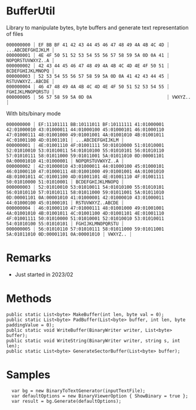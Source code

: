 ﻿# BufferUtil

Library to manipulate bytes, byte buffers and generate text representation of files

	000000000 ┊ EF BB BF 41 42 43 44 45 46 47 48 49 4A 4B 4C 4D ┊ ...ABCDEFGHIJKLM ┊ 
	000000001 ┊ 4E 4F 50 51 52 53 54 55 56 57 58 59 5A 0D 0A 41 ┊ NOPQRSTUVWXYZ..A ┊ 
	000000002 ┊ 42 43 44 45 46 47 48 49 4A 4B 4C 4D 4E 4F 50 51 ┊ BCDEFGHIJKLMNOPQ ┊ 
	000000003 ┊ 52 53 54 55 56 57 58 59 5A 0D 0A 41 42 43 44 45 ┊ RSTUVWXYZ..ABCDE ┊ 
	000000004 ┊ 46 47 48 49 4A 4B 4C 4D 4E 4F 50 51 52 53 54 55 ┊ FGHIJKLMNOPQRSTU ┊ 
	000000005 ┊ 56 57 58 59 5A 0D 0A                            ┊ VWXYZ..          ┊ 
	
With bits/binary mode

	000000000 ┊ EF:11101111 BB:10111011 BF:10111111 41:01000001 42:01000010 43:01000011 44:01000100 45:01000101 46:01000110 47:01000111 48:01001000 49:01001001 4A:01001010 4B:01001011 4C:01001100 4D:01001101 ┊ ...ABCDEFGHIJKLM ┊ 
	000000001 ┊ 4E:01001110 4F:01001111 50:01010000 51:01010001 52:01010010 53:01010011 54:01010100 55:01010101 56:01010110 57:01010111 58:01011000 59:01011001 5A:01011010 0D:00001101 0A:00001010 41:01000001 ┊ NOPQRSTUVWXYZ..A ┊ 
	000000002 ┊ 42:01000010 43:01000011 44:01000100 45:01000101 46:01000110 47:01000111 48:01001000 49:01001001 4A:01001010 4B:01001011 4C:01001100 4D:01001101 4E:01001110 4F:01001111 50:01010000 51:01010001 ┊ BCDEFGHIJKLMNOPQ ┊ 
	000000003 ┊ 52:01010010 53:01010011 54:01010100 55:01010101 56:01010110 57:01010111 58:01011000 59:01011001 5A:01011010 0D:00001101 0A:00001010 41:01000001 42:01000010 43:01000011 44:01000100 45:01000101 ┊ RSTUVWXYZ..ABCDE ┊ 
	000000004 ┊ 46:01000110 47:01000111 48:01001000 49:01001001 4A:01001010 4B:01001011 4C:01001100 4D:01001101 4E:01001110 4F:01001111 50:01010000 51:01010001 52:01010010 53:01010011 54:01010100 55:01010101 ┊ FGHIJKLMNOPQRSTU ┊ 
	000000005 ┊ 56:01010110 57:01010111 58:01011000 59:01011001 5A:01011010 0D:00001101 0A:00001010 ┊ VWXYZ.. ┊ 


# Remarks

- Just started in 2023/02


# Methods


	public static List<byte> MakeBuffer(int len, byte val = 0);
	public static List<byte> PadBuffer(List<byte> buffer, int len, byte paddingValue = 0);
	public static void WriteBuffer(BinaryWriter writer, List<byte> buffer);
	public static void WriteString(BinaryWriter writer, string s, int len);
	public static List<byte> GenerateSectorBuffer(List<byte> buffer);

# Samples

```cssharp
  var bg = new BinaryToTextGenerator(inputTextFile);
  var defaultOptions = new BinaryViewerOption { ShowBinary = true };
  var result = bg.Generate(defaultOptions);
```
